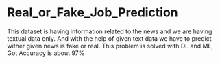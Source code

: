 # Real_or_Fake_Job_Prediction
This dataset is having information  related to the news and we are having textual data only. And with the help of given text data we have to predict wither given news is fake or real.  This problem is solved with DL and ML, Got  Accuracy  is about 97%

